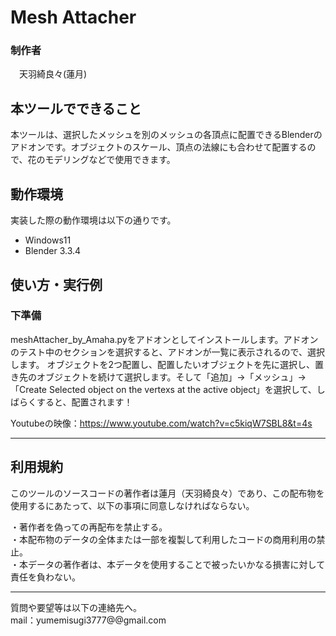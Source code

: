 # Mesh Attacher
  
### 制作者
  　天羽綺良々(蓮月)
  
## 本ツールでできること
本ツールは、選択したメッシュを別のメッシュの各頂点に配置できるBlenderのアドオンです。オブジェクトのスケール、頂点の法線にも合わせて配置するので、花のモデリングなどで使用できます。
  
## 動作環境
実装した際の動作環境は以下の通りです。
- Windows11
- Blender 3.3.4
  

## 使い方・実行例
### 下準備
meshAttacher_by_Amaha.pyをアドオンとしてインストールします。アドオンのテスト中のセクションを選択すると、アドオンが一覧に表示されるので、選択します。
オブジェクトを2つ配置し、配置したいオブジェクトを先に選択し、置き先のオブジェクトを続けて選択します。そして「追加」->「メッシュ」->「Create Selected object on the vertexs at the active object」を選択して、しばらくすると、配置されます！

Youtubeの映像：https://www.youtube.com/watch?v=c5kiqW7SBL8&t=4s

---
## 利用規約
このツールのソースコードの著作者は蓮月（天羽綺良々）であり、この配布物を使用するにあたって、以下の事項に同意しなければならない。  


・著作者を偽っての再配布を禁止する。  
・本配布物のデータの全体または一部を複製して利用したコードの商用利用の禁止。  
・本データの著作者は、本データを使用することで被ったいかなる損害に対して責任を負わない。  

-----------------------------------------------------------------------  

質問や要望等は以下の連絡先へ。  
mail：yumemisugi3777@@gmail.com  
